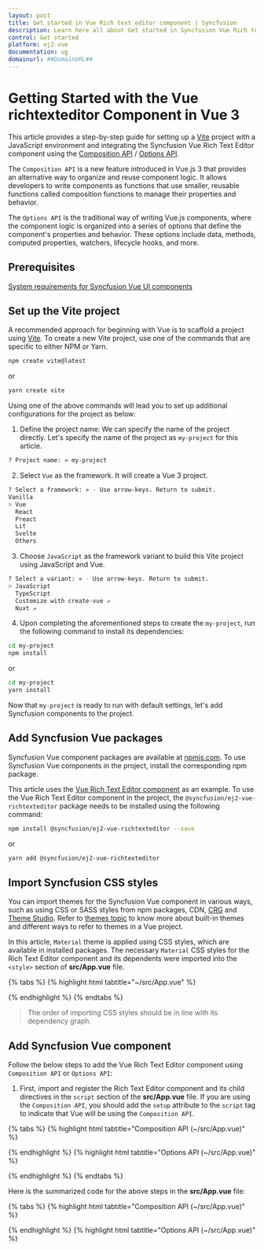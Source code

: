 ```yaml
---
layout: post
title: Get started in Vue Rich text editor component | Syncfusion
description: Learn here all about Get started in Syncfusion Vue Rich text editor component of Syncfusion Essential JS 2 and more.
control: Get started 
platform: ej2-vue
documentation: ug
domainurl: ##DomainURL##
---
```


# Getting Started with the Vue richtexteditor Component in Vue 3

This article provides a step-by-step guide for setting up a [Vite](https://vitejs.dev/) project with a JavaScript environment and integrating the Syncfusion Vue Rich Text Editor component using the [Composition API](https://vuejs.org/guide/introduction.html#composition-api) / [Options API](https://vuejs.org/guide/introduction.html#options-api).

The `Composition API` is a new feature introduced in Vue.js 3 that provides an alternative way to organize and reuse component logic. It allows developers to write components as functions that use smaller, reusable functions called composition functions to manage their properties and behavior.

The `Options API` is the traditional way of writing Vue.js components, where the component logic is organized into a series of options that define the component's properties and behavior. These options include data, methods, computed properties, watchers, lifecycle hooks, and more.

## Prerequisites

[System requirements for Syncfusion Vue UI components](https://ej2.syncfusion.com/vue/documentation/system-requirements)

## Set up the Vite project

A recommended approach for beginning with Vue is to scaffold a project using [Vite](https://vitejs.dev/). To create a new Vite project, use one of the commands that are specific to either NPM or Yarn.

```bash
npm create vite@latest
```

or

```bash
yarn create vite
```

Using one of the above commands will lead you to set up additional configurations for the project as below:

1. Define the project name: We can specify the name of the project directly. Let's specify the name of the project as `my-project` for this article.

```bash
? Project name: » my-project
```

2. Select `Vue` as the framework. It will create a Vue 3 project.

```bash
? Select a framework: » - Use arrow-keys. Return to submit.
Vanilla
> Vue
  React
  Preact
  Lit
  Svelte
  Others
```

3. Choose `JavaScript` as the framework variant to build this Vite project using JavaScript and Vue.

```bash
? Select a variant: » - Use arrow-keys. Return to submit.
> JavaScript
  TypeScript
  Customize with create-vue ↗
  Nuxt ↗
```

4. Upon completing the aforementioned steps to create the `my-project`, run the following command to install its dependencies:

```bash
cd my-project
npm install
```

or

```bash
cd my-project
yarn install
```

Now that `my-project` is ready to run with default settings, let's add Syncfusion components to the project.

## Add Syncfusion Vue packages

Syncfusion Vue component packages are available at [npmjs.com](https://www.npmjs.com/search?q=ej2-vue). To use Syncfusion Vue components in the project, install the corresponding npm package.

This article uses the [Vue Rich Text Editor component](https://www.syncfusion.com/vue-components/vue-richtexteditor) as an example. To use the Vue Rich Text Editor component in the project, the `@syncfusion/ej2-vue-richtexteditor` package needs to be installed using the following command:

```bash
npm install @syncfusion/ej2-vue-richtexteditor --save
```

or

```bash
yarn add @syncfusion/ej2-vue-richtexteditor
```

## Import Syncfusion CSS styles

You can import themes for the Syncfusion Vue component in various ways, such as using CSS or SASS styles from npm packages, CDN, [CRG](https://crg.syncfusion.com/) and [Theme Studio](https://ej2.syncfusion.com/vue/documentation/appearance/theme-studio). Refer to [themes topic](https://ej2.syncfusion.com/vue/documentation/appearance/theme) to know more about built-in themes and different ways to refer to themes in a Vue project.

In this article, `Material` theme is applied using CSS styles, which are available in installed packages. The necessary `Material` CSS styles for the Rich Text Editor component and its dependents were imported into the `<style>` section of **src/App.vue** file.

{% tabs %}
{% highlight html tabtitle="~/src/App.vue" %}

<style>
  @import "../node_modules/@syncfusion/ej2-base/styles/material.css";
  @import "../node_modules/@syncfusion/ej2-inputs/styles/material.css";
  @import "../node_modules/@syncfusion/ej2-lists/styles/material.css";
  @import "../node_modules/@syncfusion/ej2-popups/styles/material.css";
  @import "../node_modules/@syncfusion/ej2-buttons/styles/material.css";
  @import "../node_modules/@syncfusion/ej2-navigations/styles/material.css";
  @import "../node_modules/@syncfusion/ej2-splitbuttons/styles/material.css";
  @import "../node_modules/@syncfusion/ej2-vue-richtexteditor/styles/material.css";
</style>

{% endhighlight %}
{% endtabs %}

> The order of importing CSS styles should be in line with its dependency graph.

## Add Syncfusion Vue component

Follow the below steps to add the Vue Rich Text Editor component using `Composition API` or `Options API`:

  1. First, import and register the Rich Text Editor component and its child directives in the `script` section of the **src/App.vue** file. If you are using the `Composition API`, you should add the `setup` attribute to the `script` tag to indicate that Vue will be using the `Composition API`.

{% tabs %}
{% highlight html tabtitle="Composition API (~/src/App.vue)" %}

<script setup>
  import { RichTextEditorComponent as EjsRichtexteditor,Toolbar,Link,Image,HtmlEditor } from "@syncfusion/ej2-vue-richtexteditor";
</script>

{% endhighlight %}
{% highlight html tabtitle="Options API (~/src/App.vue)" %}

<script>
  import { RichTextEditorComponent,Toolbar,Link,Image,HtmlEditor } from "@syncfusion/ej2-vue-richtexteditor";
</script>

{% endhighlight %}
{% endtabs %}
   

Here is the summarized code for the above steps in the **src/App.vue** file:

{% tabs %}
{% highlight html tabtitle="Composition API (~/src/App.vue)" %}

  <template>
    <div>
        <div class="control-section">
            <div class="sample-container">
                <div class="default-section">               
                    <ejs-richtexteditor id="default" ref="rteInstance" v-bind:value="value" ></ejs-richtexteditor>
                </div>
            </div>
        </div>
    </div>
  </template>

  <script setup>
    import { RichTextEditorComponent as EjsRichtexteditor,Toolbar,Link,Image,HtmlEditor } from "@syncfusion/ej2-vue-richtexteditor";
    import { provide,ref } from "vue";

    const rteInstance = ref(null);  
    const value = ref("<p>The Rich Text Editor component is a WYSIWYG editor that provides the best user experience to create and update the content. Users can format their content using standard toolbar commands.</p>");

    const richtexteditor =  [Toolbar, Link, Image, HtmlEditor];
    provide('richtexteditor', richtexteditor);
    
  </script>
  <style>
    @import "../node_modules/@syncfusion/ej2-base/styles/material.css";
    @import "../node_modules/@syncfusion/ej2-inputs/styles/material.css";
    @import "../node_modules/@syncfusion/ej2-lists/styles/material.css";
    @import "../node_modules/@syncfusion/ej2-popups/styles/material.css";
    @import "../node_modules/@syncfusion/ej2-buttons/styles/material.css";
    @import "../node_modules/@syncfusion/ej2-navigations/styles/material.css";
    @import "../node_modules/@syncfusion/ej2-splitbuttons/styles/material.css";
    @import "../node_modules/@syncfusion/ej2-vue-richtexteditor/styles/material.css"; 
  </style>

{% endhighlight %}
{% highlight html tabtitle="Options API (~/src/App.vue)" %}

  <template>
    <div>
      <div class="control-section">
        <div class="sample-container">
          <div class="default-section"> 
            <ejs-richtexteditor ref="rte_instance" id="rte1" v-bind:value="value"></ejs-richtexteditor>
          </div>
        </div>
      </div>
    </div>
  </template>
  
  <script>
  import { RichTextEditorComponent,Toolbar,Link,Image,HtmlEditor } from "@syncfusion/ej2-vue-richtexteditor";
  
  export default {
    name: "NormalView",
    components: {
        "ejs-richtexteditor": RichTextEditorComponent
    },
    data: function () {
        return {
          value: "<p>The Rich Text Editor component is a WYSIWYG editor that provides the best user experience to create and update the content. Users can format their content using standard toolbar commands.</p>"
        }
      },
    provide: {
        richtexteditor: [Toolbar, Link, Image, HtmlEditor]
    },
  };

  <style>
    @import "../node_modules/@syncfusion/ej2-base/styles/material.css";
    @import "../node_modules/@syncfusion/ej2-inputs/styles/material.css";
    @import "../node_modules/@syncfusion/ej2-lists/styles/material.css";
    @import "../node_modules/@syncfusion/ej2-popups/styles/material.css";
    @import "../node_modules/@syncfusion/ej2-buttons/styles/material.css";
    @import "../node_modules/@syncfusion/ej2-navigations/styles/material.css";
    @import "../node_modules/@syncfusion/ej2-splitbuttons/styles/material.css";
    @import "../node_modules/@syncfusion/ej2-vue-richtexteditor/styles/material.css"; 
  </style>

{% endhighlight %}
{% endtabs %}

## Run the project

To run the project, use the following command:

```bash
npm run dev
```

or

```bash
yarn run dev
```

The output will appear as follows:

![vue-3-js-richtexteditor](./images/vue-3-js-richtexteditor.png)

> **Sample**: [vue-3-richrexteditor-getting-started](https://github.com/SyncfusionExamples/vue3-grid-getting-started).

For migrating from Vue 2 to Vue 3, refer to the [`migration`](https://ej2.syncfusion.com/vue/documentation/getting-started/vue3-tutorial#migration-from-vue-2-to-vue-3) documentation.
